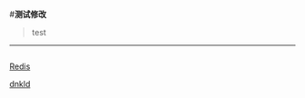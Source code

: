   #**测试修改**
>test
---
![]()

[Redis](https://www.baidu.com)



[dnkld](https://blog.csdn.net/Hazer_/article/details/120462563)
